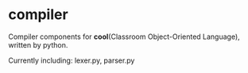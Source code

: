 # compiler
Compiler components for **cool**(Classroom Object-Oriented Language), written by python.

Currently including: lexer.py, parser.py